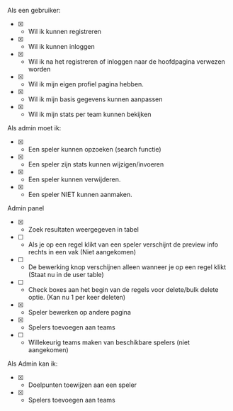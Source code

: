 Als een gebruiker: 
* [x]  - Wil ik kunnen registreren
* [x]  - Wil ik kunnen inloggen
* [x]  - Wil ik na het registreren of inloggen naar de hoofdpagina verwezen worden
* [x]  - Wil ik  mijn eigen profiel pagina hebben.
* [x]  - Wil ik mijn basis gegevens kunnen aanpassen
* [x]  - Wil ik mijn stats per team kunnen bekijken

Als admin moet ik: 

* [x] - Een speler kunnen opzoeken (search functie)
* [x] - Een speler zijn stats kunnen wijzigen/invoeren
* [x] - Een speler kunnen verwijderen.
* [x] - Een speler NIET kunnen aanmaken.

Admin panel
* [x] - Zoek resultaten weergegeven in tabel
* [ ] - Als je op een regel klikt van een speler verschijnt de preview info rechts in een vak (Niet aangekomen)
* [ ] - De bewerking knop verschijnen alleen wanneer je op een regel klikt (Staat nu in de user table)
* [ ] - Check boxes aan het begin van de regels voor delete/bulk delete optie. (Kan nu 1 per keer deleten)
* [x] - Speler bewerken op andere pagina
* [x] - Spelers toevoegen aan teams
* [ ] - Willekeurig teams maken van beschikbare spelers (niet aangekomen)

Als Admin kan ik:

* [x] - Doelpunten toewijzen aan een speler
* [x] - Spelers toevoegen aan teams
